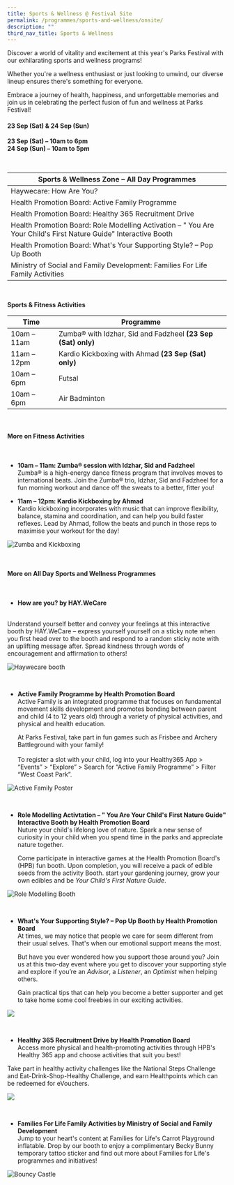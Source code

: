 ```yaml
---
title: Sports & Wellness @ Festival Site
permalink: /programmes/sports-and-wellness/onsite/
description: ""
third_nav_title: Sports & Wellness
---
```

Discover a world of vitality and excitement at this year's Parks Festival with our exhilarating sports and wellness programs! <br>

Whether you're a wellness enthusiast or just looking to unwind, our diverse lineup ensures there's something for everyone. <br>

Embrace a journey of health, happiness, and unforgettable memories and join us in celebrating the perfect fusion of fun and wellness at Parks Festival!

#### 23 Sep (Sat) &amp; 24 Sep (Sun) <br>
**23 Sep (Sat) – 10am to 6pm** <br>
**24 Sep (Sun) – 10am to 5pm**

<br>

| Sports &amp; Wellness Zone – All Day Programmes | 
| -------- |
| Haywecare: How Are You? |
| Health Promotion Board: Active Family Programme |
| Health Promotion Board: Healthy 365 Recruitment Drive |
| Health Promotion Board: Role Modelling Activation – " You Are Your Child's First Nature Guide" Interactive Booth |
| Health Promotion Board: What's Your Supporting Style? – Pop Up Booth |
| Ministry of Social and Family Development: Families For Life Family Activities |

<br>

**Sports &amp; Fitness Activities**

| Time| Programme | 
| -------- | -------- | 
| 10am – 11am | Zumba® with Idzhar, Sid and Fadzheel **(23 Sep (Sat) only)**  | 
| 11am – 12pm | Kardio Kickboxing with Ahmad **(23 Sep (Sat) only)** |
| 10am – 6pm | Futsal |
| 10am – 6pm | Air Badminton |

<br>

#### More on Fitness Activities

<br>

* **10am – 11am: Zumba® session with Idzhar, Sid and Fadzheel** <br> Zumba® is a high-energy dance fitness program that involves moves to international beats. Join the Zumba® trio, Idzhar, Sid and Fadzheel for a fun morning workout and dance off the sweats to a better, fitter you! 


* **11am – 12pm: Kardio Kickboxing by Ahmad** <br> Kardio kickboxing incorporates with music that can improve flexibility, balance, stamina and coordination, and can help you build faster reflexes. Lead by Ahmad, follow the beats and punch in those reps to maximise your workout for the day!

![Zumba and Kickboxing](/images/zumba%20and%20kickboxing.jpg)

<br>

#### More on All Day Sports and Wellness Programmes


<br>

* **How are you? by HAY.WeCare**
<br>
Understand yourself better and convey your feelings at this interactive booth by HAY.WeCare – express yourself yourself on a sticky note when you first head over to the booth and respond to a random sticky note with an uplifting message after. Spread kindness through words of encouragement and affirmation to others!

![Haywecare booth](/images/haywecare_photo2.jpg)

<br>

* **Active Family Programme by Health Promotion Board** <br> Active Family is an integrated programme that focuses on fundamental movement skills development and promotes bonding between parent and child (4 to 12 years old) through a variety of physical activities, and physical and health education. 

	At Parks Festival, take part in fun games such as Frisbee and Archery Battleground with your family! <br><br>To register a slot with your child, log into your Healthy365 App &gt; “Events” &gt; “Explore” &gt; Search for “Active Family Programme” &gt; Filter “West Coast Park”.


![Active Family Poster](/images/afp%20image.png)

<br>

* **Role Modelling Activtation – " You Are Your Child's First Nature Guide" Interactive Booth by Health Promotion Board** <br> 
Nuture your child's lifelong love of nature. Spark a new sense of curiosity in your child when you spend time in the parks and appreciate nature together.

	Come participate in interactive games at the Health Promotion Board's (HPB) fun booth. Upon completion, you will receive a pack of edible seeds from the activity Booth. start your gardening journey, grow your own edibles and be *Your Child's First Nature Guide*.

![Role Modelling Booth](/images/role%20modelling%20booth.jpg)

<br>

* **What's Your Supporting Style? – Pop Up Booth by Health Promotion Board** <br> At times, we may notice that people we care for seem different from their usual selves. That's when our emotional support means the most. <br> 

	But have you ever wondered how you support those around you? Join us at this two-day event where you get to discover your supporting style and explore if you’re an *Advisor*, a *Listener*, an *Optimist* when helping others. <br> 

	Gain practical tips that can help you become a better supporter and get to take home some cool freebies in our exciting activities. 

![](/images/activation%20park%20fest%202.png)

<br>

* **Healthy 365 Recruitment Drive by Health Promotion Board** <br>
Access more physical and health-promoting activities through HPB's Healthy 365 app and choose activities that suit you best!

Take part in healthy activity challenges like the National Steps Challenge and Eat-Drink-Shop-Healthy Challenge, and earn Healthpoints which can be redeemed for eVouchers.

![](/images/h365%20booth%20image.png)

<br>

* **Families For Life Family Activities by Ministry of Social and Family Development** <br> Jump to your heart's content at Families for Life's Carrot Playground inflatable. Drop by our booth to enjoy a complimentary Becky Bunny temporary tattoo sticker and find out more about Families for Life's programmes and initiatives!

![Bouncy Castle](/images/bouncy%20castle.jpg)